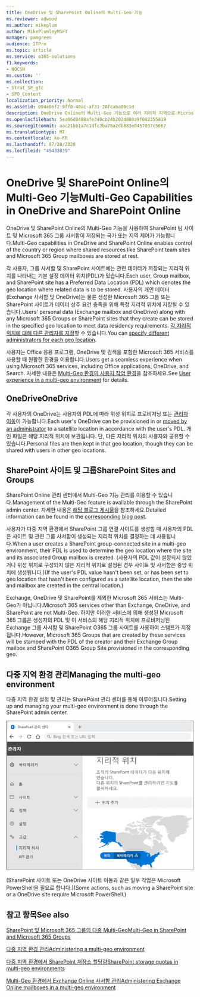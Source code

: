 ```yaml
---
title: OneDrive 및 SharePoint Online의 Multi-Geo 기능
ms.reviewer: adwood
ms.author: mikeplum
author: MikePlumleyMSFT
manager: pamgreen
audience: ITPro
ms.topic: article
ms.service: o365-solutions
f1.keywords:
- NOCSH
ms.custom: ''
ms.collection:
- Strat_SP_gtc
- SPO_Content
localization_priority: Normal
ms.assetid: 094e86f2-9ff0-40ac-af31-28fcaba00c1d
description: OneDrive Online의 Multi-Geo 기능으로 여러 지리적 지역으로 Microsoft 365 범위를 확장합니다.
ms.openlocfilehash: 5ea06d0488afe340cb24b202d880a9f082355819
ms.sourcegitcommit: aac21bb1a7c1dfc3ba76a2db883e0457037c5667
ms.translationtype: MT
ms.contentlocale: ko-KR
ms.lasthandoff: 07/28/2020
ms.locfileid: "45433839"
---
```

# <a name="multi-geo-capabilities-in-onedrive-and-sharepoint-online"></a><span data-ttu-id="6c666-103">OneDrive 및 SharePoint Online의 Multi-Geo 기능</span><span class="sxs-lookup"><span data-stu-id="6c666-103">Multi-Geo Capabilities in OneDrive and SharePoint Online</span></span>

<span data-ttu-id="6c666-104">OneDrive 및 SharePoint Online의 Multi-Geo 기능을 사용하여 SharePoint 팀 사이트 및 Microsoft 365 그룹 사서함이 저장되는 국가 또는 지역 제어가 가능합니다.</span><span class="sxs-lookup"><span data-stu-id="6c666-104">Multi-Geo capabilities in OneDrive and SharePoint Online enables control of the country or region where shared resources like SharePoint team sites and Microsoft 365 Group mailboxes are stored at rest.</span></span>

<span data-ttu-id="6c666-105">각 사용자, 그룹 사서함 및 SharePoint 사이트에는 관련 데이터가 저장되는 지리적 위치를 나타내는 기본 설정 데이터 위치(PDL)가 있습니다.</span><span class="sxs-lookup"><span data-stu-id="6c666-105">Each user, Group mailbox, and SharePoint site has a Preferred Data Location (PDL) which denotes the geo location where related data is to be stored.</span></span> <span data-ttu-id="6c666-106">사용자의 개인 데이터(Exchange 사서함 및 OneDrive)는 물론 생성한 Microsoft 365 그룹 또는 SharePoint 사이트가 데이터 상주 요건 충족을 위해 특정 지리적 위치에 저장될 수 있습니다.</span><span class="sxs-lookup"><span data-stu-id="6c666-106">Users' personal data (Exchange mailbox and OneDrive) along with any Microsoft 365 Groups or SharePoint sites that they create can be stored in the specified geo location to meet data residency requirements.</span></span> <span data-ttu-id="6c666-107">[각 지리적 위치에 대해 다른 관리자를 지정](add-a-sharepoint-geo-admin.md)할 수 있습니다.</span><span class="sxs-lookup"><span data-stu-id="6c666-107">You can [specify different administrators for each geo location](add-a-sharepoint-geo-admin.md).</span></span>

<span data-ttu-id="6c666-108">사용자는 Office 응용 프로그램, OneDrive 및 검색을 포함한 Microsoft 365 서비스를 사용할 때 원활한 환경을 이용합니다.</span><span class="sxs-lookup"><span data-stu-id="6c666-108">Users get a seamless experience when using Microsoft 365 services, including Office applications, OneDrive, and Search.</span></span> <span data-ttu-id="6c666-109">자세한 내용은 [Multi-Geo 환경의 사용자 작업 환경](multi-geo-user-experience.md)을 참조하세요.</span><span class="sxs-lookup"><span data-stu-id="6c666-109">See [User experience in a multi-geo environment](multi-geo-user-experience.md) for details.</span></span>

## <a name="onedrive"></a><span data-ttu-id="6c666-110">OneDrive</span><span class="sxs-lookup"><span data-stu-id="6c666-110">OneDrive</span></span>

<span data-ttu-id="6c666-111">각 사용자의 OneDrive는 사용자의 PDL에 따라 위성 위치로 프로비저닝 또는 [관리자 이동](move-onedrive-between-geo-locations.md)이 가능합니다.</span><span class="sxs-lookup"><span data-stu-id="6c666-111">Each user's OneDrive can be provisioned in or [moved by an administrator](move-onedrive-between-geo-locations.md) to a satellite location in accordance with the user's PDL.</span></span> <span data-ttu-id="6c666-112">개인 파일은 해당 지리적 위치에 보관됩니다. 단, 다른 지리적 위치의 사용자와 공유할 수 있습니다.</span><span class="sxs-lookup"><span data-stu-id="6c666-112">Personal files are then kept in that geo location, though they can be shared with users in other geo locations.</span></span>

## <a name="sharepoint-sites-and-groups"></a><span data-ttu-id="6c666-113">SharePoint 사이트 및 그룹</span><span class="sxs-lookup"><span data-stu-id="6c666-113">SharePoint Sites and Groups</span></span>

<span data-ttu-id="6c666-114">SharePoint Online 관리 센터에서 Multi-Geo 기능 관리를 이용할 수 있습니다.</span><span class="sxs-lookup"><span data-stu-id="6c666-114">Management of the Multi-Geo feature is available through the SharePoint admin center.</span></span> <span data-ttu-id="6c666-115">자세한 내용은 [해당 블로그 게시물](https://techcommunity.microsoft.com/t5/Office-365-Blog/Now-available-Multi-Geo-in-SharePoint-and-Office-365-Groups/ba-p/263302)을 참조하세요.</span><span class="sxs-lookup"><span data-stu-id="6c666-115">Detailed information can be found in the [corresponding blog post](https://techcommunity.microsoft.com/t5/Office-365-Blog/Now-available-Multi-Geo-in-SharePoint-and-Office-365-Groups/ba-p/263302).</span></span>

<span data-ttu-id="6c666-116">사용자가 다중 지역 환경에서 SharePoint 그룹 연결 사이트를 생성할 때 사용자의 PDL은 사이트 및 관련 그룹 사서함이 생성되는 지리적 위치를 결정하는 데 사용됩니다.</span><span class="sxs-lookup"><span data-stu-id="6c666-116">When a user creates a SharePoint group-connected site in a multi-geo environment, their PDL is used to determine the geo location where the site and its associated Group mailbox is created.</span></span> <span data-ttu-id="6c666-117">(사용자의 PDL 값이 설정되지 않았거나 위성 위치로 구성되지 않은 지리적 위치로 설정된 경우 사이트 및 사서함은 중앙 위치에 생성됩니다.)</span><span class="sxs-lookup"><span data-stu-id="6c666-117">(If the user's PDL value hasn't been set, or has been set to geo location that hasn't been configured as a satellite location, then the site and mailbox are created in the central location.)</span></span>

<span data-ttu-id="6c666-118">Exchange, OneDrive 및 SharePoint를 제외한 Microsoft 365 서비스는 Multi-Geo가 아닙니다.</span><span class="sxs-lookup"><span data-stu-id="6c666-118">Microsoft 365 services other than Exchange, OneDrive, and SharePoint are not Multi-Geo.</span></span> <span data-ttu-id="6c666-119">하지만 이러한 서비스에 의해 생성된 Microsoft 365 그룹은 생성자의 PDL 및 이 서비스의 해당 지리적 위치에 프로비저닝된 Exchange 그룹 사서함 및 SharePoint O365 그룹 사이트를 사용하여 스탬프가 지정됩니다.</span><span class="sxs-lookup"><span data-stu-id="6c666-119">However, Microsoft 365 Groups that are created by these services will be stamped with the PDL of the creator and their Exchange Group mailbox and SharePoint O365 Group Site provisioned in the corresponding geo.</span></span> 

## <a name="managing-the-multi-geo-environment"></a><span data-ttu-id="6c666-120">다중 지역 환경 관리</span><span class="sxs-lookup"><span data-stu-id="6c666-120">Managing the multi-geo environment</span></span>

<span data-ttu-id="6c666-121">다중 지역 환경 설정 및 관리는 SharePoint 관리 센터를 통해 이루어집니다.</span><span class="sxs-lookup"><span data-stu-id="6c666-121">Setting up and managing your multi-geo environment is done through the SharePoint admin center.</span></span> 

![SharePoint 관리 센터의 지리적 위치 페이지 스크린샷](media/sharepoint-multi-geo-admin-center.png)

<span data-ttu-id="6c666-123">(SharePoint 사이트 또는 OneDrive 사이트 이동과 같은 일부 작업은 Microsoft PowerShell을 필요로 합니다.)</span><span class="sxs-lookup"><span data-stu-id="6c666-123">(Some actions, such as moving a SharePoint site or a OneDrive site require Microsoft PowerShell.)</span></span>

## <a name="see-also"></a><span data-ttu-id="6c666-124">참고 항목</span><span class="sxs-lookup"><span data-stu-id="6c666-124">See also</span></span>

[<span data-ttu-id="6c666-125">SharePoint 및 Microsoft 365 그룹의 다중 Multi-Geo</span><span class="sxs-lookup"><span data-stu-id="6c666-125">Multi-Geo in SharePoint and Microsoft 365 Groups</span></span>](https://techcommunity.microsoft.com/t5/Office-365-Blog/Now-available-Multi-Geo-in-SharePoint-and-Office-365-Groups/ba-p/263302)

[<span data-ttu-id="6c666-126">다중 지역 환경 관리</span><span class="sxs-lookup"><span data-stu-id="6c666-126">Administering a multi-geo environment</span></span>](administering-a-multi-geo-environment.md)

[<span data-ttu-id="6c666-127">다중 지역 환경에서 SharePoint 저장소 할당량</span><span class="sxs-lookup"><span data-stu-id="6c666-127">SharePoint storage quotas in multi-geo environments</span></span>](sharepoint-multi-geo-storage-quota.md)

[<span data-ttu-id="6c666-128">Multi-Geo 환경에서 Exchange Online 사서함 관리</span><span class="sxs-lookup"><span data-stu-id="6c666-128">Administering Exchange Online mailboxes in a multi-geo environment</span></span>](administering-exchange-online-multi-geo.md)
